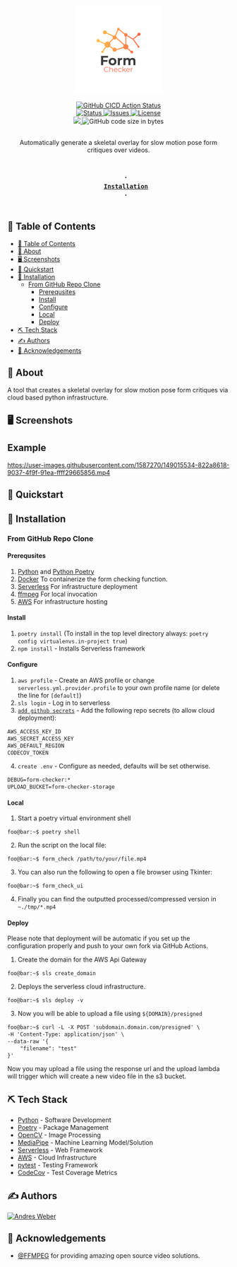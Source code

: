 <p align="center">
        <img width=200px height=200px src="https://raw.githubusercontent.com/AndresMWeber/form-checker/main/docs/logo.png" alt="Form Checker Logo" />
</p>

<div align="center">
    <a href="https://github.com/AndresMWeber/form-checker/actions/workflows/pipeline.yml">
        <img alt="GitHub CICD Action Status" src="https://github.com/AndresMWeber/form-checker/actions/workflows/pipeline.yml/badge.svg" />
    </a>
    <br />
    <a href="https://github.com/AndresMWeber/form-checker">
        <img alt="Status" src="https://img.shields.io/badge/status-active-success.svg" />
    </a>
    <a href="https://github.com/AndresMWeber/form-checker/issues">
        <img alt="Issues" src="https://img.shields.io/github/issues/andresmweber/Cinegraph.svg" />
    </a>
    <a href="https://www.gnu.org/licenses/gpl-3.0">
        <img alt="License" src="https://img.shields.io/badge/License-GPLv3-blue.svg" />
    </a>
    <br />
    <a href="https://codecov.io/gh/AndresMWeber/form-checker">
        <img src="https://codecov.io/gh/AndresMWeber/form-checker/branch/main/graph/badge.svg?token=rQNFZEvfMu"/>
    </a>
    <a>
        <img alt="GitHub code size in bytes" src="https://img.shields.io/github/languages/code-size/andresmweber/form-checker" />
    </a>
    <br />
</div>
<br>

<p align="center"> 
    Automatically generate a skeletal overlay for slow motion pose form critiques over videos.
    <br> 
</p>

<h3 align="center">
    <code>
    ·
    <a href="#installation">Installation</a>
    ·
    </code>
</h3>

## 📝 Table of Contents

- [📝 Table of Contents](#-table-of-contents)
- [🧐 About <a name = "about"></a>](#-about-)
- [🖥️ Screenshots <a name = "screenshots"></a>](#️-screenshots-)
- [💨 Quickstart <a name = "quickstart"></a>](#-quickstart-)
- [💾 Installation](#-installation)
  - [From GitHub Repo Clone](#from-github-repo-clone)
    - [Prerequsites](#prerequsites)
    - [Install](#install)
    - [Configure](#configure)
    - [Local](#local)
    - [Deploy](#deploy)
- [⛏️ Tech Stack <a name = "tech"></a>](#️-tech-stack-)
- [✍️ Authors <a name = "authors"></a>](#️-authors-)
- [🎉 Acknowledgements <a name = "acknowledgement"></a>](#-acknowledgements-)


## 🧐 About <a name = "about"></a>

A tool that creates a skeletal overlay for slow motion pose form critiques via cloud based python infrastructure.

## 🖥️ Screenshots <a name = "screenshots"></a>

<h2>Example</h2>

https://user-images.githubusercontent.com/1587270/149015534-822a8618-9037-4f9f-91ea-ffff29665856.mp4

## 💨 Quickstart <a name = "quickstart"></a>


## 💾 Installation
### From GitHub Repo Clone
#### Prerequsites

1. [Python](https://www.python.org/) and [Python Poetry](https://python-poetry.org/)
2. [Docker](https://www.docker.com/) To containerize the form checking function.
3. [Serverless](https://www.serverless.com/) For infrastructure deployment
4. [ffmpeg](https://www.serverless.com/) For local invocation
5. [AWS](https://console.aws.amazon.com/) For infrastructure hosting


#### Install
1. `poetry install` (To install in the top level directory always: `poetry config virtualenvs.in-project true`)
1. `npm install` - Installs Serverless framework

#### Configure
1. `aws profile` - Create an AWS profile or change `serverless.yml.provider.profile` to your own profile name (or delete the line for `[default]`)
2. `sls login` - Log in to serverless
3. [`add github secrets`](https://docs.github.com/en/actions/security-guides/encrypted-secrets) - Add the following repo secrets (to allow cloud deployment):
```shell
AWS_ACCESS_KEY_ID
AWS_SECRET_ACCESS_KEY
AWS_DEFAULT_REGION
CODECOV_TOKEN
```
4. `create .env` - Configure as needed, defaults will be set otherwise.
```shell
DEBUG=form-checker:*
UPLOAD_BUCKET=form-checker-storage
```

#### Local
1. Start a poetry virtual environment shell
```console
foo@bar:~$ poetry shell
```

2. Run the script on the local file:
```console
foo@bar:~$ form_check /path/to/your/file.mp4
```

3. You can also run the following to open a file browser using Tkinter:
```console
foo@bar:~$ form_check_ui
```

4. Finally you can find the outputted processed/compressed version in `~./tmp/*.mp4`

#### Deploy

Please note that deployment will be automatic if you set up the configuration properly and push to your own fork via GitHub Actions.

1. Create the domain for the AWS Api Gateway
```console
foo@bar:~$ sls create_domain
```

2. Deploys the serverless cloud infrastructure.
```console
foo@bar:~$ sls deploy -v
```

3. Now you will be able to upload a file using `${DOMAIN}/presigned`
```console
foo@bar:~$ curl -L -X POST 'subdomain.domain.com/presigned' \
-H 'Content-Type: application/json' \
--data-raw '{
    "filename": "test"
}'
```
Now you may upload a file using the response url and the upload lambda will trigger which will create a new video file in the s3 bucket.

## ⛏️ Tech Stack <a name = "tech"></a>

- [Python](https://www.python.org/) - Software Development
- [Poetry](https://python-poetry.org/) - Package Management
- [OpenCV](https://opencv.org/) - Image Processing
- [MediaPipe](https://google.github.io/mediapipe/) - Machine Learning Model/Solution
- [Serverless](https://www.serverless.com/) - Web Framework
- [AWS](https://aws.amazon.com/) - Cloud Infrastructure
- [pytest](https://docs.pytest.org/en/6.2.x/) - Testing Framework
- [CodeCov](https://about.codecov.io/) - Test Coverage Metrics

## ✍️ Authors <a name = "authors"></a>

<a href="https://github.com/andresmweber/">
    <img title="Andres Weber" src="https://github.com/andresmweber.png" height="50px">
</a>

## 🎉 Acknowledgements <a name = "acknowledgement"></a>

- [@FFMPEG](https://www.ffmpeg.org/) for providing amazing open source video solutions.
